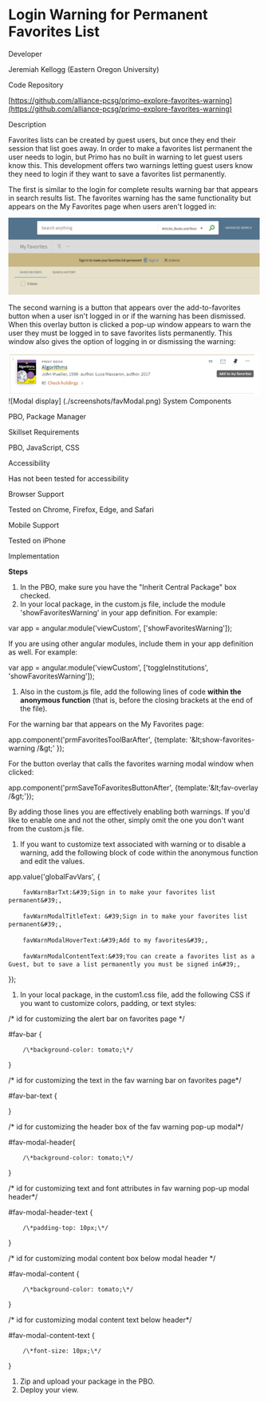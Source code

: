 #
# Login Warning for Permanent Favorites List

Developer

Jeremiah Kellogg (Eastern Oregon University)

Code Repository

[https://github.com/alliance-pcsg/primo-explore-favorites-warning](https://github.com/alliance-pcsg/primo-explore-favorites-warning)

Description

Favorites lists can be created by guest users, but once they end their session that list goes away.  In order to make a favorites list permanent the user needs to login, but Primo has no built in warning to let guest users know this.  This development offers two warnings letting guest users know they need to login if they want to save a favorites list permanently.

The first is similar to the login for complete results warning bar that appears in search results list.  The favorites warning has the same functionality but appears on the My Favorites page when users aren&#39;t logged in:

![warning bar](./screenshots/FavBar.png)

The second warning is a button that appears over the add-to-favorites button when a user isn&#39;t logged in or if the warning has been dismissed.  When this overlay button is clicked a pop-up window appears to warn the user they must be logged in to save favorites lists permanently.  This window also gives the option of logging in or dismissing the warning:

![Brief record pin icon](./screenshots/pinHover.png)
![Modal display] (./screenshots/favModal.png)
System Components

PBO, Package Manager

Skillset Requirements

PBO, JavaScript, CSS

Accessibility

Has not been tested for accessibility

Browser Support

Tested on Chrome, Firefox, Edge, and Safari

Mobile Support

Tested on iPhone

Implementation

**Steps**

1. In the PBO, make sure you have the &quot;Inherit Central Package&quot; box checked.
2. In your local package, in the custom.js file, include the module &#39;showFavoritesWarning&#39; in your app definition. For example:

var app = angular.module(&#39;viewCustom&#39;, [&#39;showFavoritesWarning&#39;]);

If you are using other angular modules, include them in your app definition as well. For example:

var app = angular.module(&#39;viewCustom&#39;, [&#39;toggleInstitutions&#39;, &#39;showFavoritesWarning&#39;]);

1. Also in the custom.js file, add the following lines of code **within the anonymous function** (that is, before the closing brackets at the end of the file).

For the warning bar that appears on the My Favorites page:

app.component(&#39;prmFavoritesToolBarAfter&#39;, {template: &#39;\&lt;show-favorites-warning /\&gt;&#39; });

For the button overlay that calls the favorites warning modal window when clicked:

app.component(&#39;prmSaveToFavoritesButtonAfter&#39;, {template:&#39;\&lt;fav-overlay /\&gt;&#39;});

By adding those lines you are effectively enabling both warnings.  If you&#39;d like to enable one and not the other, simply omit the one you don&#39;t want from the custom.js file.

1. If you want to customize text associated with warning or to disable a warning, add the following block of code within the anonymous function and edit the values.

app.value(&#39;globalFavVars&#39;, {

        favWarnBarTxt:&#39;Sign in to make your favorites list permanent&#39;,

        favWarnModalTitleText: &#39;Sign in to make your favorites list permanent&#39;,

        favWarnModalHoverText:&#39;Add to my favorites&#39;,

        favWarnModalContentText:&#39;You can create a favorites list as a Guest, but to save a list permanently you must be signed in&#39;,

});

1. In your local package, in the custom1.css file, add the following CSS if you want to customize colors, padding, or text styles:

/\* id for customizing the alert bar on favorites page \*/

#fav-bar {

        /\*background-color: tomato;\*/

}

/\* id for customizing the text in the fav warning bar on favorites page\*/

#fav-bar-text {

}

/\* id for customizing the header box of the fav warning pop-up modal\*/

#fav-modal-header{

        /\*background-color: tomato;\*/

}

/\* id for customizing text and font attributes in fav warning pop-up modal header\*/

#fav-modal-header-text {

        /\*padding-top: 10px;\*/

}

/\* id for customizing modal content box below modal header \*/

#fav-modal-content {

        /\*background-color: tomato;\*/

}

/\* id for customizing modal content text below header\*/

#fav-modal-content-text {

        /\*font-size: 10px;\*/

}

1. Zip and upload your package in the PBO.
2. Deploy your view.
